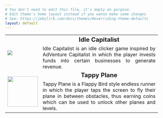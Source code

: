 ```yaml
---
# You don't need to edit this file, it's empty on purpose.
# Edit theme's home layout instead if you wanna make some changes
# See: https://jekyllrb.com/docs/themes/#overriding-theme-defaults
layout: default
---
```


<table class="main-table" cellspacing="10" cellpadding="0">
  <tr>
    <td rowspan="2" style="vertical-align:middle; padding-top:100% position:relative"><a href="{{ site.baseurl }}/IdleCapitalist"><img src="{{site.baseurl}}/assets/images/IdleCapitalist/icon.png"/></a></td>
    <td style="font-size: 20px; font-weight:bold; text-align:center">Idle Capitalist</td>
  </tr>
  <tr>
    <td style="text-align:justify">Idle Capitalist is an idle clicker game inspired by AdVenture Capitalist in which the player invests funds into certain businesses to generate revenue.</td>
  </tr>
  <tr>
    <td rowspan="2" style="vertical-align:middle; width:100px; height:100px"><a href="{{ site.baseurl }}/TappyPlane"><img src="{{site.baseurl}}/assets/images/TappyPlane/icon.png" width="100px" height="100px"/></a></td>
    <td style="font-size: 20px; font-weight:bold; text-align:center">Tappy Plane</td>
  </tr>
  <tr>
    <td style="text-align:justify">Tappy Plane is a Flappy Bird style endless runner in which the player taps the screen to fly their plane in between obstacles, thus earning coins which can be used to unlock other planes and levels.</td>
  </tr>
</table>
